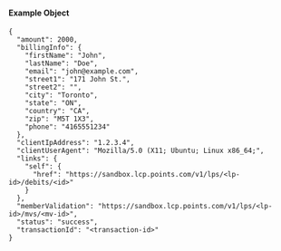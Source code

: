 #### Example Object

    {
      "amount": 2000,
      "billingInfo": {
        "firstName": "John",
        "lastName": "Doe",
        "email": "john@example.com",
        "street1": "171 John St.",
        "street2": "",
        "city": "Toronto",
        "state": "ON",
        "country": "CA",
        "zip": "M5T 1X3",
        "phone": "4165551234"
      },
      "clientIpAddress": "1.2.3.4",
      "clientUserAgent": "Mozilla/5.0 (X11; Ubuntu; Linux x86_64;",
      "links": {
        "self": {
          "href": "https://sandbox.lcp.points.com/v1/lps/<lp-id>/debits/<id>"
        }
      },
      "memberValidation": "https://sandbox.lcp.points.com/v1/lps/<lp-id>/mvs/<mv-id>",
      "status": "success",
      "transactionId": "<transaction-id>"
    }


